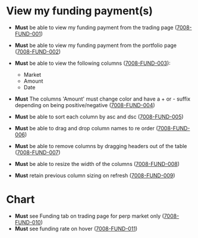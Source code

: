 # View my funding payment(s)

- **Must** be able to view my funding payment from the trading page (<a name="7008-FUND-001" href="#7008-FUND-001">7008-FUND-001</a>)
- **Must** be able to view my funding payment from the portfolio page (<a name="7008-FUND-002" href="#7008-FUND-002">7008-FUND-002</a>)

- **Must** be able to view the following columns (<a name="7008-FUND-003" href="#7008-FUND-003">7008-FUND-003</a>):

  - Market
  - Amount
  - Date

- **Must** The columns 'Amount' must change color and have a + or - suffix depending on being positive/negative (<a name="7008-FUND-004" href="#7008-FUND-004">7008-FUND-004</a>)
- **Must** be able to sort each column by asc and dsc (<a name="7008-FUND-005" href="#7008-FUND-005">7008-FUND-005</a>)
- **Must** be able to drag and drop column names to re order (<a name="7008-FUND-006" href="#7008-FUND-006">7008-FUND-006</a>)
- **Must** be able to remove columns by dragging headers out of the table (<a name="7008-FUND-007" href="#7008-FUND-007">7008-FUND-007</a>)
- **Must** be able to resize the width of the columns (<a name="7008-FUND-008" href="#7008-FUND-008">7008-FUND-008</a>)
- **Must** retain previous column sizing on refresh (<a name="7008-FUND-009" href="#7008-FUND-009">7008-FUND-009</a>)

# Chart

- **Must** see Funding tab on trading page for perp market only (<a name="7008-FUND-010" href="#7008-FUND-010">7008-FUND-010</a>)
- **Must** see funding rate on hover (<a name="7008-FUND-011" href="#7008-FUND-011">7008-FUND-011</a>)
